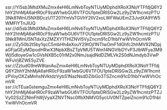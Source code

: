 ssr://Yi5sb3MtdXMuZmx4eHl6LmNvbToyNTUyMDphdXRoX3NoYTFfdjQ6Y2hhY2hhMjA6aHR0cF9zaW1wbGU6VTFOU1pteDRlSGw2Lz9yZW1hcmtzPTU3Nk81WnU5NXBDczU1T201YmVsTGVhY2llV2xoLWFWaUEmZ3JvdXA9YW5WMFlYTnJlUQ
ssr://di5sb3MtdXMuZmx4eHl6LmNvbToyNTUyMDphdXRoX3NoYTFfdjQ6Y2hhY2hhMjA6aHR0cF9zaW1wbGU6VTFOU1pteDRlSGw2Lz9yZW1hcmtzPTU3Nk81WnU5NTdxXzZMZXY1THlZNVl5VyZncm91cD1hblYwWVhOcmVR
ssr://Zy50b2t5by1qcC5mbHh4eXouY29tOjI1NTIwOmF1dGhfc2hhMV92NDpjaGFjaGEyMDpodHRwX3NpbXBsZTpVMU5TWm14NGVIbDYvP3JlbWFya3M9WjI5dloyeGw1cGVsNXB5c01rM2x0NmJsajdNdDZMLVk2S0dNJmdyb3VwPWFuVjBZWE5yZVE
ssr://ZzIudG9reW8tanAuZmx4eHl6LmNvbToyNTUyMDphdXRoX3NoYTFfdjQ6Y2hhY2hhMjA6aHR0cF9zaW1wbGU6VTFOU1pteDRlSGw2Lz9yZW1hcmtzPVoyOXZaMnhsNVktdzVybS1NazNsdDZibGo3TSZncm91cD1hblYwWVhOcmVR
ssr://cTEuaGstemguZmx4eHl6LmNvbToyNTUyMDphdXRoX3NoYTFfdjQ6Y2hhY2hhMjA6aHR0cF9zaW1wbGU6VTFOU1pteDRlSGw2Lz9yZW1hcmtzPTZJVy02SzZ2NmFhWjVyaXZNVTNsc0lfbXNMVG5ycUV0NTZpeiZncm91cD1hblYwWVhOcmVR

